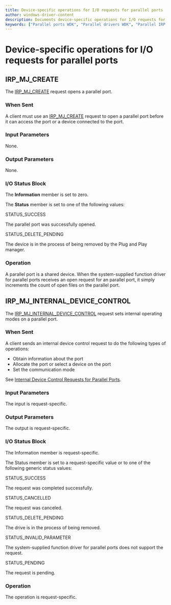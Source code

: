 ```yaml
---
title: Device-specific operations for I/O requests for parallel ports
author: windows-driver-content
description: Documents device-specific operations for I/O requests for parallel ports
keywords: ["Parallel ports WDK", "Parallel drivers WDK", "Parallel IRP codes"]
---
```


# Device-specific operations for I/O requests for parallel ports

## IRP_MJ_CREATE 
The [IRP_MJ_CREATE](https://msdn.microsoft.com/en-us/library/windows/hardware/ff550729.aspx) request opens a parallel port.

### When Sent
A client must use an [IRP_MJ_CREATE](https://msdn.microsoft.com/en-us/library/windows/hardware/ff550729.aspx) request to open a parallel port before it can access the port or a device connected to the port.

### Input Parameters
None.

### Output Parameters
None.

### I/O Status Block
The **Information** member is set to zero.

The **Status** member is set to one of the following values:


STATUS_SUCCESS
 
The parallel port was successfully opened.

STATUS_DELETE_PENDING 

The device is in the process of being removed by the Plug and Play manager.

### Operation
A parallel port is a shared device. When the system-supplied function driver for parallel ports receives an open request for an parallel port, it simply increments the count of open files on the parallel port.


## IRP_MJ_INTERNAL_DEVICE_CONTROL
The [IRP_MJ_INTERNAL_DEVICE_CONTROL](https://msdn.microsoft.com/en-us/library/windows/hardware/ff550766.aspx) request sets internal operating modes on a parallel port.

### When Sent
A client sends an internal device control request to do the following types of operations:

* Obtain information about the port
* Allocate the port or select a device on the port
* Set the communication mode

See [Internal Device Control Requests for Parallel Ports](https://msdn.microsoft.com/en-us/library/windows/hardware/ff543963.aspx).

### Input Parameters
The input is request-specific.

### Output Parameters
The output is request-specific.

### I/O Status Block
The Information member is request-specific. 

The Status member is set to a request-specific value or to one of the following generic status values:


STATUS_SUCCESS 

The request was completed successfully.

STATUS_CANCELLED 

The request was canceled.

STATUS_DELETE_PENDING 

The drive is in the process of being removed.

STATUS_INVALID_PARAMETER 

The system-supplied function driver for parallel ports does not support the request.

STATUS_PENDING 

The request is pending.

### Operation
The operation is request-specific.

